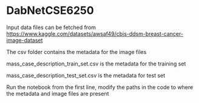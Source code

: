 # DabNetCSE6250
Input data files can be fetched from https://www.kaggle.com/datasets/awsaf49/cbis-ddsm-breast-cancer-image-dataset

The csv folder contains the metadata for the image files

mass_case_description_train_set.csv is the metadata for the training set

mass_case_description_test_set.csv is the metadata for test set

Run the notebook from the first line, modify the paths in the code to where the metadata and image files are present
